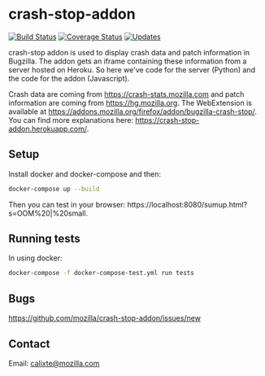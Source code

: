 # crash-stop-addon

[![Build Status](https://api.travis-ci.org/mozilla/crash-stop-addon.svg?branch=master)](https://travis-ci.org/mozilla/crash-stop-addon)
[![Coverage Status](https://coveralls.io/repos/github/mozilla/crash-stop-addon/badge.svg?branch=master)](https://coveralls.io/r/mozilla/crash-stop-addon)
[![Updates](https://pyup.io/repos/github/mozilla/crash-stop-addon/shield.svg)](https://pyup.io/repos/github/mozilla/crash-stop-addon/)


crash-stop addon is used to display crash data and patch information in Bugzilla.
The addon gets an iframe containing these information from a server hosted on Heroku.
So here we've code for the server (Python) and the code for the addon (Javascript).

Crash data are coming from https://crash-stats.mozilla.com and patch information are coming from https://hg.mozilla.org.
The WebExtension is available at https://addons.mozilla.org/firefox/addon/bugzilla-crash-stop/.
You can find more explanations here: https://crash-stop-addon.herokuapp.com/.

## Setup

Install docker and docker-compose and then:
```sh
docker-compose up --build
```
Then you can test in your browser: https://localhost:8080/sumup.html?s=OOM%20|%20small.

## Running tests

In using docker:
```sh
docker-compose -f docker-compose-test.yml run tests
```

## Bugs

https://github.com/mozilla/crash-stop-addon/issues/new

## Contact

Email: calixte@mozilla.com
